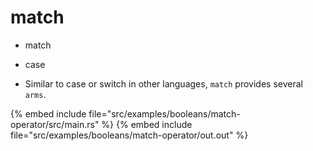 # match

* match
* case

* Similar to case or switch in other languages, `match` provides several `arms`.

{% embed include file="src/examples/booleans/match-operator/src/main.rs" %}
{% embed include file="src/examples/booleans/match-operator/out.out" %}


